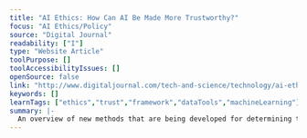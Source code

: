```yaml
---
title: "AI Ethics: How Can AI Be Made More Trustworthy?"
focus: "AI Ethics/Policy"
source: "Digital Journal"
readability: ["I"]
type: "Website Article"
toolPurpose: []
toolAccessibilityIssues: []
openSource: false
link: "http://www.digitaljournal.com/tech-and-science/technology/ai-ethics-how-can-ai-be-made-more-trustworthy/article/577653"
keywords: []
learnTags: ["ethics","trust","framework","dataTools","machineLearning"]
summary: |-
  An overview of new methods that are being developed for determining the trustworthiness of AI algorithms.
---
```


